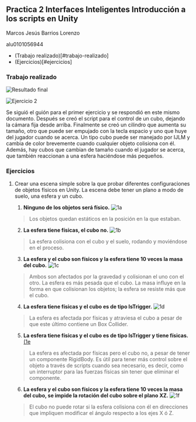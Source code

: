 ## Practica 2 Interfaces Inteligentes Introducción a los scripts en Unity

Marcos Jesús Barrios Lorenzo

alu0101056944

- (Trabajo realizado)[#trabajo-realizado]
- (Ejercicios)[#ejercicios]

### Trabajo realizado

![Resultado final](assets/finalresult.gif)

![Ejercicio 2](assets/2.gif)


Se siguió el guión para el primer ejercicio y se respondió en este mismo documento. Después se creó el script para el control de un cubo, dejando la cámara fija desde arriba. Finalmente se creó un cilindro que aumenta su tamaño, otro que puede ser empujado con la tecla espacio y uno que huye del jugador cuando se acerca. Un tipo cubo puede ser manejado por IJLM y cambia de color brevemente cuando cualquier objeto colisiona con él. Además, hay cubos que cambian de tamaño cuando el jugador se acerca, que también reaccionan a una esfera haciéndose más pequeños.

### Ejercicios


1. Crear una escena simple sobre la que probar diferentes configuraciones de objetos físicos en Unity. La escena debe tener un plano a modo de suelo, una esfera y un cubo.

    1. **Ninguno de los objetos será físico.**
    ![1a](assets/1a.gif)
    > Los objetos quedan estáticos en la posición en la que estaban.
    
    2. **La esfera tiene físicas, el cubo no.**
    ![1b](assets/1b.gif)
    > La esfera colisiona con el cubo y el suelo, rodando y moviéndose en el proceso.
    
    3. **La esfera y el cubo son físicos y la esfera tiene 10 veces la masa del cubo.**
    ![1c](assets/1c.gif)
    > Ambos son afectados por la gravedad y colisionan el uno con el otro. La esfera es más pesada que el cubo. La masa influye en la forma en que colisionan los objetos; la esfera se resiste más que el cubo.
    
    4. **La esfera tiene físicas y el cubo es de tipo IsTrigger.**
    ![1d](assets/1d.gif)
    > La esfera es afectada por físicas y atraviesa el cubo a pesar de que este último contiene un Box Collider.

    5. **La esfera tiene físicas y el cubo es de tipo IsTrigger y tiene físicas.**
     [(1e](assets/1e.gif)
    > La esfera es afectada por físicas pero el cubo no, a pesar de tener un componente RigidBody. Es útil para tener más control sobre el objeto a través de scripts cuando sea necesario, es decir, como un interruptor para las fuerzas físicas sin tener que eliminar el componente.

    6. **La esfera y el cubo son físicos y la esfera tiene 10 veces la masa del cubo, se impide la rotación del cubo sobre el plano XZ.**
    ![1f](assets/1f.gif)
    > El cubo no puede rotar si la esfera colisiona con él en direcciones que impliquen modificar el ángulo respecto a los ejes X ó Z.

